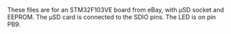 These files are for an STM32F103VE board from eBay, with µSD socket and EEPROM.
The µSD card is connected to the SDIO pins. The LED is on pin PB9.
